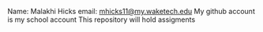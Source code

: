 Name: Malakhi Hicks email: mhicks11@my.waketech.edu
My github account is my school account 
This repository will hold assigments 
